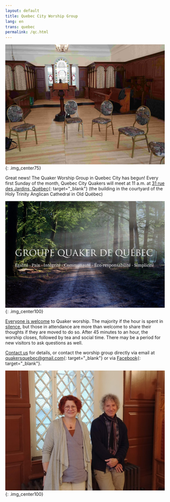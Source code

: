 ```yaml
---
layout: default
title: Quebec City Worship Group
lang: en
trans: quebec
permalink: /qc.html
---
```

![Circle of chairs](/assets/images/quebec_wg.jpg){: .img_center75}

Great news! The Quaker Worship Group in Quebec City has begun! Every first Sunday of the month, Quebec City Quakers will meet at 11 a.m. at [31 rue des Jardins, Québec](https://www.google.com/maps/search/31%20rue%20des%20Jardins,%20Qu%C3%A9bec){: target="_blank"} (the building in the courtyard of the Holy Trinity Anglican Cathedral in Old Québec)

![Quebec worship group logo](/assets/images/quebec.jpg){: .img_center100}

[Everyone is welcome](intro.html) to Quaker worship. The majority if the hour is spent in [silence](about.html), but those in attendance are more than welcome to share their thoughts if they are moved to do so. After 45 minutes to an hour, the worship closes, followed by tea and social time.  There may be a period for new visitors to ask questions as well.

[Contact us](/contact.html) for details, or contact the worship group directly via email at [quakersquebec@gmail.com](mailto:quakersquebec@gmail.com){: target="_blank"} or via [Facebook](https://www.facebook.com/QuakersQuebecCanada/){: target="_blank"}.

![The initiators of the group](/assets/images/qc_2.jpg){: .img_center100}
